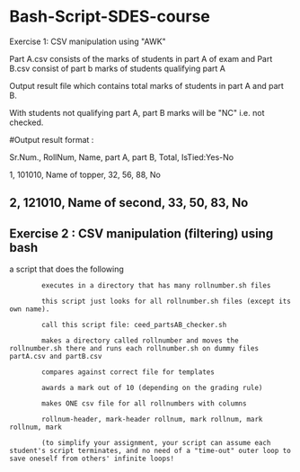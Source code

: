 # Bash-Script-SDES-course

Exercise 1: CSV manipulation using "AWK"

Part A.csv consists of the marks of students in part A of exam and Part B.csv consist of part b marks of students qualifying part A

Output result file which contains total marks of students in part A and part B.

With students not qualifying part A, part B marks will be "NC" i.e. not checked. 

#Output result format :

Sr.Num., RollNum, Name, part A, part B, Total, IsTied:Yes-No

1, 101010, Name of topper, 32, 56, 88, No

2, 121010, Name of second, 33, 50, 83, No
---------------------


Exercise 2 : CSV manipulation (filtering) using bash
--------------------
a script that does the following

            executes in a directory that has many rollnumber.sh files

            this script just looks for all rollnumber.sh files (except its  		    own name).

            call this script file: ceed_partsAB_checker.sh

            makes a directory called rollnumber and moves the rollnumber.sh there and runs each rollnumber.sh on dummy files partA.csv and partB.csv

            compares against correct file for templates

            awards a mark out of 10 (depending on the grading rule)

            makes ONE csv file for all rollnumbers with columns

            rollnum-header, mark-header rollnum, mark rollnum, mark 		    rollnum, mark

            (to simplify your assignment, your script can assume each student's script terminates, and no need of a "time-out" outer loop to save oneself from others' infinite loops!


